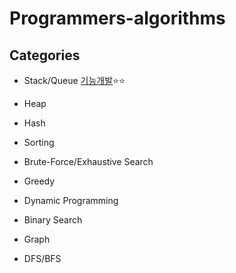 # Programmers-algorithms

## Categories
- Stack/Queue
[기능개발](https://programmers.co.kr/learn/courses/30/lessons/42586)⭐⭐

- Heap
- Hash
- Sorting
- Brute-Force/Exhaustive Search
- Greedy
- Dynamic Programming
- Binary Search
- Graph
- DFS/BFS
